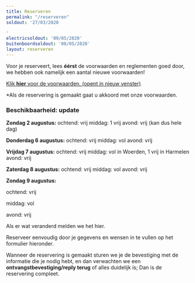 ```yaml
---
title: Reserveren
permalink: "/reserveren"
soldout: '27/03/2020

'
electricsoldout: '09/05/2020'
buitenboordsoldout: '08/05/2020'
layout: reserveren
---
```


Voor je reserveert, lees **éérst** de voorwaarden en reglementen goed door,   
we hebben ook namelijk een aantal nieuwe voorwaarden!

[Klik **hier** voor de voorwaarden. (opent in nieuw venster)](http://descheepsjongens.nl/voorwaarden)

*Als de reservering is gemaakt gaat u akkoord met onze voorwaarden.

### Beschikbaarheid: update 

**Zondag 2 augustus:**
ochtend: vrij
middag: 1 vrij
avond: vrij
(kan dus hele dag)

**Donderdag 6 augustus:**
ochtend: vrij
middag: vol
avond: vrij

**Vrijdag 7 augustus:**
ochtend: vrij
middag: vol in Woerden, 1 vrij in Harmelen
avond: vrij

**Zaterdag 8 augustus:**
ochtend: vrij
middag: vol
avond: vrij

**Zondag 9 augustus:** 

ochtend: vrij 

middag: vol 

avond: vrij

Als er wat veranderd melden we het hier.

Reserveer eenvoudig door je gegevens en wensen in te vullen op het formulier hieronder.

Wanneer de reservering is gemaakt sturen we je de bevestiging met de informatie die je nodig hebt, en dan verwachten we een **ontvangstbevestiging/reply terug** of alles duidelijk is; Dan is de reservering compleet.